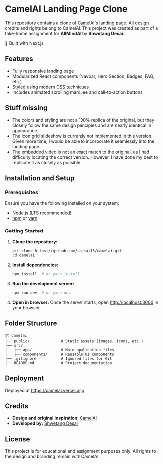 # CamelAI Landing Page Clone

This repository contains a clone of [CamelAI's](https://camelai.com) landing page. All design credits and rights belong to CamelAI. This project was created as part of a take-home assignment for **AllMindAI** by **Shwetang Desai**.

🚀 Built with Next.js

## Features
- Fully responsive landing page
- Modularized React components (Navbar, Hero Section, Badges, FAQ, etc.)
- Styled using modern CSS techniques
- Includes animated scrolling marquee and call-to-action buttons

## Stuff missing
- The colors and styling are not a 100% replica of the original, but they closely follow the same design principles and are nearly identical in appearance.
- The icon grid slideshow is currently not implemented in this version. Given more time, I would be able to incorporate it seamlessly into the landing page.
- The embedded video is not an exact match to the original, as I had difficulty locating the correct version. However, I have done my best to replicate it as closely as possible.


## Installation and Setup

### Prerequisites
Ensure you have the following installed on your system:
- [Node.js](https://nodejs.org/) (LTS recommended)
- [npm](https://www.npmjs.com/) or [yarn](https://yarnpkg.com/)

### Getting Started

1. **Clone the repository:**
   ```sh
   git clone https://github.com/sdesai13/camelai.git
   cd camelai
   ```

2. **Install dependencies:**
   ```sh
   npm install  # or yarn install
   ```

3. **Run the development server:**
   ```sh
   npm run dev  # or yarn dev
   ```

4. **Open in browser:**
   Once the server starts, open [http://localhost:3000](http://localhost:3000) in your browser.

## Folder Structure
```
📦 camelai
│── public/              # Static assets (images, icons, etc.)
│── src/
│   ├── app/             # Main application files
│   ├── components/      # Reusable UI components
│── .gitignore           # Ignored files for Git
│── README.md            # Project documentation
```

## Deployment
Deployed at https://camelai.vercel.app

## Credits
- **Design and original inspiration:** [CamelAI](https://camelai.com)
- **Developed by:** [Shwetang Desai](https://github.com/sdesai13)

## License
This project is for educational and assignment purposes only. All rights to the design and branding remain with CamelAI.

